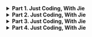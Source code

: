 
<details>

<summary><strong>Part 1. Just Coding, With Jie</strong></summary>

- [1762. Buildings With an Ocean View](https://leetcode.com/problems/buildings-with-an-ocean-view/description/)
- [1249. Minimum Remove to Make Valid Parentheses](https://leetcode.com/problems/minimum-remove-to-make-valid-parentheses/description/)
- [1650. Lowest Common Ancestor of a Binary Tree III](https://leetcode.com/problems/lowest-common-ancestor-of-a-binary-tree-iii/description/)
- [408. Valid Word Abbreviation](https://leetcode.com/problems/valid-word-abbreviation/description/)
- [1570. Dot Product of Two Sparse Vectors](https://leetcode.com/problems/dot-product-of-two-sparse-vectors/description/)
- 
- [314. Binary Tree Vertical Order Traversal](https://leetcode.com/problems/binary-tree-vertical-order-traversal/description/)
- [680. Valid Palindrome II](https://leetcode.com/problems/valid-palindrome-ii/description/)
- [339. Nested List Weight Sum](https://leetcode.com/problems/nested-list-weight-sum/description/)
- [528. Random Pick with Weight](https://leetcode.com/problems/random-pick-with-weight/description/)
- [71. Simplify Path](https://leetcode.com/problems/simplify-path/description/)
- 
- [249. Group Shifted Strings](https://leetcode.com/problems/group-shifted-strings/description/)
- [227. Basic Calculator II](https://leetcode.com/problems/basic-calculator-ii/description/)
- [708. Insert into a Sorted Circular Linked List](https://leetcode.com/problems/insert-into-a-sorted-circular-linked-list/description/)
- [236. Lowest Common Ancestor of a Binary Tree](https://leetcode.com/problems/lowest-common-ancestor-of-a-binary-tree/description/)
- [1091. Shortest Path in Binary Matrix](https://leetcode.com/problems/shortest-path-in-binary-matrix/description/)

</details>

<details>
<summary><strong>Part 2. Just Coding, With Jie</strong></summary>

- [791. Custom Sort String](https://leetcode.com/)
- [921. Minimum Add to Make Parentheses Valid](https://leetcode.com/)
- [498. Diagonal Traverse](https://leetcode.com/)
- [50. Pow(x, n)](https://leetcode.com/problems/powx-n/)
- [938. Range Sum of BST](https://leetcode.com/problems/range-sum-of-bst/description/)
- 
- [2060. Check if an Original String Exists Given Two Encoded Strings]
- [346. Moving Average from Data Stream]
- [523. Continuous Subarray Sum]
- [199. Binary Tree Right Side View]
- [173. Binary Search Tree Iterator]
- 
- [215. Kth Largest Element in an Array](https://leetcode.com/problems/kth-largest-element-in-an-array/description/)
- [138. Copy List with Random Pointer](https://leetcode.com/problems/copy-list-with-random-pointer/description/)
- [162. Find Peak Element]
- [1216. Valid Palindrome III]
- [973. K Closest Points to Origin]


</details>

<details>
<summary><strong>Part 3. Just Coding, With Jie</strong></summary>

- [560. Subarray Sum Equals K]
- [282. Expression Add Operators]
- [301. Remove Invalid Parentheses]
- [426. Convert Binary Search Tree to Sorted Doubly Linked List]
- [636. Exclusive Time of Functions]
- 
- [56. Merge Intervals]
- [129. Sum Root to Leaf Numbers]
- [1891. Cutting Ribbons]
- [398. Random Pick Index]
- [670. Maximum Swap]
- 
- [825. Friends Of Appropriate Ages]
- [1428. Leftmost Column with at Least a One]
- [958. Check Completeness of a Binary Tree]
- [827. Making A Large Island]
- [347. Top K Frequent Elements]
- 
- [163. Missing Ranges]
- [689. Maximum Sum of 3 Non-Overlapping Subarrays]

</details>

<details>
<summary><strong>Part 4. Just Coding, With Jie</strong></summary>

- [163. Missing Ranges]
- [689. Maximum Sum of 3 Non-Overlapping Subarrays]

</details>